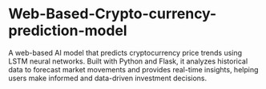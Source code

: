 # Web-Based-Crypto-currency-prediction-model
A web-based AI model that predicts cryptocurrency price trends using LSTM neural networks. Built with Python and Flask, it analyzes historical data to forecast market movements and provides real-time insights, helping users make informed and data-driven investment decisions.
